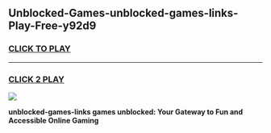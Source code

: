 
## Unblocked-Games-unblocked-games-links-Play-Free-y92d9
<h3>
<a href="https://premium76.site?title=unblocked-games-links&ref=18A">CLICK TO PLAY</a></h3>
<hr>

<h3>
<a href="https://premium76.site?title=unblocked-games-links&ref=18A">CLICK 2 PLAY</a>
  
</h3>

<a href="https://premium76.site?title=unblocked-games-links&ref=18A"><img src="https://clearcache.store/games.png"></a>


**unblocked-games-links games unblocked: Your Gateway to Fun and Accessible Online Gaming**
